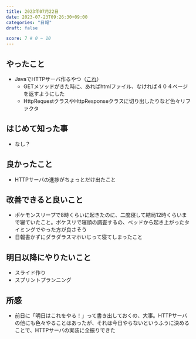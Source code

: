 ```yaml
---
title: 2023年07月22日
date: 2023-07-23T09:26:30+09:00
categories: "日報"
draft: false

score: 7 # 0 ~ 10
---
```


## やったこと

- JavaでHTTPサーバ作るやつ（[これ](https://github.com/Piyopanman/java-http-server/pull/5)）
	- GETメソッドがきた時に、あればhtmlファイル、なければ４０４ページを返すようにした
	- HttpRequestクラスやHttpResponseクラスに切り出したりなど色々リファクタ

## はじめて知った事
- なし？

  

## 良かったこと

- HTTPサーバの進捗がちょっとだけ出たこと

  

## 改善できると良いこと

- ポケモンスリープで8時くらいに起きたのに、二度寝して結局12時くらいまで寝ていたこと。ポケスリで寝顔の調査するの、ベッドから起き上がったタイミングでやった方が良さそう
- 日報書かずにダラダラスマホいじって寝てしまったこと

  

## 明日以降にやりたいこと

- スライド作り
- スプリントプランニング

  

## 所感
- 前日に「明日はこれをやる！」って書き出しておくの、大事。HTTPサーバの他にも色々やることはあったが、それは今日やらないというふうに決めることで、HTTPサーバの実装に全振りできた
